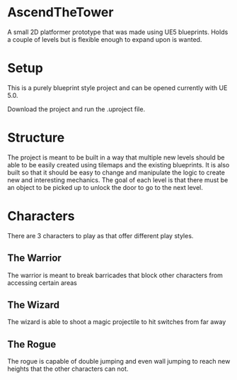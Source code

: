 # AscendTheTower
A small 2D platformer prototype that was made using UE5 blueprints. Holds a couple of levels but is flexible enough to expand upon is wanted.

# Setup
This is a purely blueprint style project and can be opened currently with UE 5.0.

Download the project and run the .uproject file.

# Structure
The project is meant to be built in a way that multiple new levels should be able to be easily created using tilemaps and the existing blueprints. It is also built so that it should be easy to change and manipulate the logic to create new and interesting mechanics. The goal of each level is that there must be an object to be picked up to unlock the door to go to the next level.

# Characters
There are 3 characters to play as that offer different play styles.

## The Warrior
The warrior is meant to break barricades that block other characters from accessing certain areas

## The Wizard
The wizard is able to shoot a magic projectile to hit switches from far away

## The Rogue
The rogue is capable of double jumping and even wall jumping to reach new heights that the other characters can not.